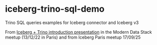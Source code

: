 # iceberg-trino-sql-demo
Trino SQL queries examples for Iceberg connector and Iceberg v3

From [Iceberg + Trino introduction presentation](https://docs.google.com/presentation/d/1q9J6yT84JGDX9W-ttWLjr2twqWZ_MNvsUQ195O_OwGk)
 in the Modern Data Stack meetup (13/12/22 in Paris) and from Iceberg Paris meetup 17/09/25
